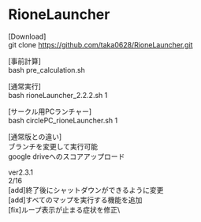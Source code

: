 # RioneLauncher
[Download]\
git clone https://github.com/taka0628/RioneLauncher.git

[事前計算] \
bash pre_calculation.sh

[通常実行]\
bash rioneLauncher_2.2.2.sh 1

[サークル用PCランチャー]\
bash circlePC_rioneLauncher.sh 1

[通常版との違い]\
ブランチを変更して実行可能\
google driveへのスコアアップロード

ver2.3.1\
2/16\
[add]終了後にシャットダウンができるように変更\
[add]すべてのマップを実行する機能を追加\
[fix]ループ表示が止まる症状を修正\
